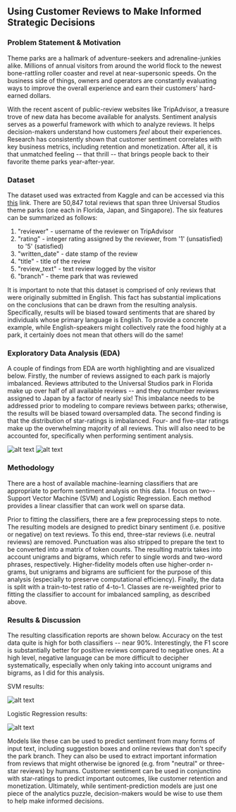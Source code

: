 ## Using Customer Reviews to Make Informed Strategic Decisions

### Problem Statement & Motivation

Theme parks are a hallmark of adventure-seekers and adrenaline-junkies alike. Millions of annual visitors from around the world flock to the newest bone-rattling roller coaster and revel at near-supersonic speeds. On the business side of things, owners and operators are constantly evaluating ways to improve the overall experience and earn their customers' hard-earned dollars. 

With the recent ascent of public-review websites like TripAdvisor, a treasure trove of new data has become available for analysts. Sentiment analysis serves as a powerful framework with which to analyze reviews. It helps decision-makers understand how customers *feel* about their experiences. Research has consistently shown that customer sentiment correlates with key business metrics, including retention and monetization. After all, it is that unmatched feeling -- that thrill -- that brings people back to their favorite theme parks year-after-year.

### Dataset

The dataset used was extracted from Kaggle and can be accessed via this [this](https://www.kaggle.com/dwiknrd/reviewuniversalstudio) link. There are 50,847 total reviews that span three Universal Studios theme parks (one each in Florida, Japan, and Singapore). The six features can be summarized as follows:

1.  "reviewer" - username of the reviewer on TripAdvisor
2.  "rating" - integer rating assigned by the reviewer, from '1' (unsatisfied) to '5' (satisfied)
3.  "written_date" - date stamp of the review
4.  "title" - title of the review
5.  "review_text" - text review logged by the visitor
6.  "branch" - theme park that was reviewed

It is important to note that this dataset is comprised of only reviews that were originally submitted in English. This fact has substantial implications on the conclusions that can be drawn from the resulting analysis. Specifically, results will be biased toward sentiments that are shared by individuals whose primary language is English. To provide a concrete example, while English-speakers might collectively rate the food highly at a park, it certainly does not mean that others will do the same!

### Exploratory Data Analysis (EDA)

A couple of findings from EDA are worth highlighting and are visualized below. Firstly, the number of reviews assigned to each park is majorly imbalanced. Reviews attributed to the Universal Studios park in Florida make up over half of all available reviews -- and they outnumber reviews assigned to Japan by a factor of nearly six! This imbalance needs to be addressed prior to modeling to compare reviews between parks; otherwise, the results will be biased toward oversampled data. The second finding is that the distribution of star-ratings is imbalanced. Four- and five-star ratings make up the overwhelming majority of all reviews. This will also need to be accounted for, specifically when performing sentiment analysis.

![alt text](https://github.com/agushansky/sentiment_analysis/blob/main/images/rating_dist.png?raw=true)
![alt text](https://github.com/agushansky/sentiment_analysis/blob/main/images/park_dist.png?raw=true)

### Methodology

There are a host of available machine-learning classifiers that are appropriate to perform sentiment analysis on this data. I focus on two-- Support Vector Machine (SVM) and Logistic Regression. Each method provides a linear classifier that can work well on sparse data.

Prior to fitting the classifiers, there are a few preprocessing steps to note. The resulting models are designed to predict binary sentiment (i.e. positive or negative) on text reviews. To this end, three-star reviews (i.e. neutral reviews) are removed. Punctuation was also stripped to prepare the text to be converted into a matrix of token counts. The resulting matrix takes into account unigrams and bigrams, which refer to single words and two-word phrases, respectively. Higher-fidelity models often use higher-order n-grams, but unigrams and bigrams are sufficient for the purpose of this analysis (especially to preserve computational efficiency). Finally, the data is split with a train-to-test ratio of 4-to-1. Classes are re-weighted prior to fitting the classifier to account for imbalanced sampling, as described above. 

### Results & Discussion

The resulting classification reports are shown below. Accuracy on the test data quite is high for both classifiers -- near 90%. Interestingly, the F1 score is substantially better for positive reviews compared to negative ones. At a high level, negative language can be more difficult to decipher systematically, especially when only taking into account unigrams and bigrams, as I did for this analysis.

SVM results:  

![alt text](https://github.com/agushansky/sentiment_analysis/blob/main/images/svm_results.jpg?raw=true)

Logistic Regression results:  

![alt text](https://github.com/agushansky/sentiment_analysis/blob/main/images/logistic_reg_results.jpg?raw=true)

Models like these can be used to predict sentiment from many forms of input text, including suggestion boxes and online reviews that don't specify the park branch. They can also be used to extract important information from reviews that might otherwise be ignored (e.g. from "neutral" or three-star reviews) by humans. Customer sentiment can be used in conjunctino with star-ratings to predict important outcomes, like customer retention and monetization. Ultimately, while sentiment-prediction models are just one piece of the analytics puzzle, decision-makers would be wise to use them to help make informed decisions.
